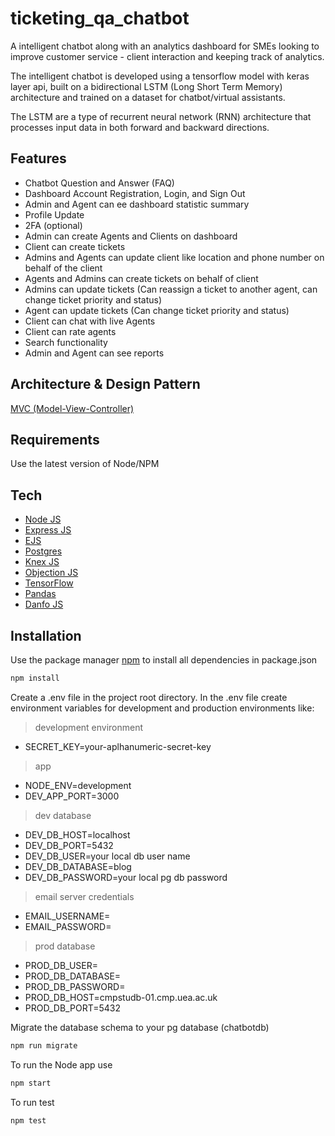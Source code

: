 # ticketing_qa_chatbot
A intelligent chatbot along with an analytics dashboard for SMEs looking to improve customer service - client interaction and keeping track of analytics.

The intelligent chatbot is developed using a tensorflow model with keras layer api, built on a bidirectional LSTM (Long Short Term Memory) architecture and trained on a dataset for chatbot/virtual assistants.

The LSTM are a type of recurrent neural network (RNN) architecture that processes input data in both forward and backward directions.


## Features
- Chatbot Question and Answer (FAQ)
- Dashboard Account Registration, Login, and Sign Out
- Admin and Agent can ee dashboard statistic summary
- Profile Update
- 2FA (optional)
- Admin can create Agents and Clients on dashboard
- Client can create tickets
- Admins and Agents can update client like location and phone number on behalf of the client
- Agents and Admins can create tickets on behalf of client
- Admins can update tickets (Can reassign a ticket to another agent, can change ticket priority and status)
- Agent can update tickets (Can change ticket priority and status)
- Client can chat with live Agents
- Client can rate agents
- Search functionality 
- Admin and Agent can see reports


## Architecture  & Design Pattern
[MVC (Model-View-Controller)](https://www.geeksforgeeks.org/model-view-controllermvc-architecture-for-node-applications/)


## Requirements
Use the latest version of Node/NPM

## Tech
- [Node JS](https://www.nodejs.org)
- [Express JS](https://www.expressjs.com)
- [EJS](https://ejs.co/)
- [Postgres](https://www.postgresql.org/)
- [Knex JS](https://knexjs.org/)
- [Objection JS](https://vincit.github.io/objection.js/)
- [TensorFlow](https://www.tensorflow.org/js/guide)
- [Pandas](https://pandas.pydata.org/docs/)
- [Danfo JS](https://danfo.jsdata.org/getting-started)



## Installation
Use the package manager [npm](https://docs.npmjs.com/cli/v9/commands/npm-install) to install all dependencies in package.json

``` bash
npm install
```

Create a .env file in the project root directory. 
In the .env file create environment variables for development and production environments like:

> development environment
- SECRET_KEY=your-aplhanumeric-secret-key

> app
- NODE_ENV=development
- DEV_APP_PORT=3000

> dev database
- DEV_DB_HOST=localhost
- DEV_DB_PORT=5432
- DEV_DB_USER=your local db user name
- DEV_DB_DATABASE=blog
- DEV_DB_PASSWORD=your local pg db password

> email server credentials
- EMAIL_USERNAME=
- EMAIL_PASSWORD=


> prod database
- PROD_DB_USER=
- PROD_DB_DATABASE=
- PROD_DB_PASSWORD=
- PROD_DB_HOST=cmpstudb-01.cmp.uea.ac.uk
- PROD_DB_PORT=5432


Migrate the database schema to your pg database (chatbotdb)
```bash
npm run migrate
```

To run the Node app use
```bash
npm start
```

To run test
```bash
npm test
```